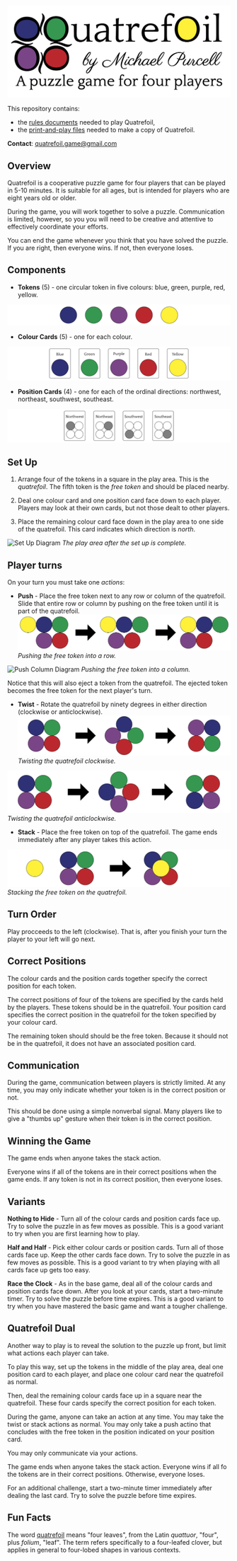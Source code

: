 ![Fancy title graphic](/Images/fancy_title.png)

This repository contains:
  - the [rules documents](RulesDocuments) needed to play Quatrefoil,
  - the [print-and-play files](PnPFiles) needed to make a copy of Quatrefoil.

__Contact__: quatrefoil.game@gmail.com

## Overview
Quatrefoil is a cooperative puzzle game for four players that can be played in 5-10 minutes. It is suitable for all ages, but is intended for players who are eight years old or older.

During the game, you will work together to solve a puzzle. Communication is limited, however, so you you will need to be creative and attentive to effectively coordinate your efforts.

You can end the game whenever you think that you have solved the puzzle. If you are right, then everyone wins.  If not, then everyone loses.

## Components
  - __Tokens__ (5) -  one circular token in five colours: blue, green, purple, red, yellow.

  ![Tokens Diagram](Images/tokens_diagram.png)
  - __Colour Cards__ (5) - one for each colour.

  ![Colour Cards Diagram](Images/colour_cards_diagram.png)
  - __Position Cards__ (4) - one for each of the ordinal directions: northwest, northeast, southwest, southeast.

  ![Position Cards Diagram](Images/position_cards_diagram.png)

## Set Up
  1. Arrange four of the tokens in a square in the play area. This is the _quatrefoil_. The fifth token is the _free token_ and should be placed nearby.

  2. Deal one colour card and one position card face down to each player. Players may look at their own cards, but not those dealt to other players.

  3. Place the remaining colour card face down in the play area to one side of the quatrefoil. This card indicates which direction is _north_.

![Set Up Diagram](Images/setup_diagram.png)
_The play area after the set up is complete._

## Player turns
On your turn you must take one _actions_:
  - __Push__ - Place the free token next to any row or column of the quatrefoil. Slide that entire row or column by pushing on the free token until it is part of the quatrefoil.
  ![Push Row Diagram](Images/push_row_diagram.png)
  _Pushing the free token into a row._

  ![Push Column Diagram](Images/push_column_diagram.png)
  _Pushing the free token into a column._

  Notice that this will also eject a token from the quatrefoil. The ejected token becomes the free token for the next player's turn.

  - __Twist__ - Rotate the quatrefoil by ninety degrees in either direction (clockwise or anticlockwise).
  ![Twist Clockwise Diagram](Images/twist_clockwise_diagram.png)
  _Twisting the quatrefoil clockwise._

  ![Twist Anticlockwise Diagram](Images/twist_anticlockwise_diagram.png)
  _Twisting the quatrefoil anticlockwise._

  - __Stack__ - Place the free token on top of the quatrefoil. The game ends immediately after any player takes this action.

  ![Stack Diagram](Images/stack_diagram.png)
  _Stacking the free token on the quatrefoil._

## Turn Order
Play procceeds to the left (clockwise). That is, after you finish your turn the player to your left will go next.

## Correct Positions
The colour cards and the position cards together specify the correct position for each token.

The correct positions of four of the tokens are specified by the cards held by the players. These tokens should be in the quatrefoil. Your position card specifies the correct position in the quatrefoil for the token specified by your colour card.

The remaining token should should be the free token. Because it should not be in the quatrefoil, it does not have an associated position card.

## Communication
During the game, communication between players is strictly limited. At any time, you may only indicate whether your token is in the correct position or not.

This should be done using a simple nonverbal signal. Many players like to give a "thumbs up" gesture when their token is in the correct position.

## Winning the Game
The game ends when anyone takes the stack action.

Everyone wins if all of the tokens are in their correct positions when the game ends. If any token is not in its correct position, then everyone loses.

## Variants

__Nothing to Hide__ - Turn all of the colour cards and position cards face up. Try to solve the puzzle in as few moves as possible. This is a good variant to try when you are first learning how to play.

__Half and Half__ - Pick either colour cards or position cards. Turn all of those cards face up. Keep the other cards face down. Try to solve the puzzle in as few moves as possible. This is a good variant to try when playing with all cards face up gets too easy.

__Race the Clock__ - As in the base game, deal all of the colour cards and position cards face down. After you look at your cards, start a two-minute timer. Try to solve the puzzle before time expires. This is a good variant to try when you have mastered the basic game and want a tougher challenge.

## Quatrefoil Dual
Another way to play is to reveal the solution to the puzzle up front, but limit what actions each player can take.

To play this way, set up the tokens in the middle of the play area, deal one position card to each player, and place one colour card near the quatrefoil as normal.

Then, deal the remaining colour cards face up in a square near the quatrefoil. These four cards specify the correct position for each token.

During the game, anyone can take an action at any time. You may take the twist or stack actions as normal. You may only take a push actino that concludes with the free token in the position indicated on your position card.

You may only communicate via your actions.

The game ends when anyone takes the stack action. Everyone wins if all fo the tokens are in their correct positions. Otherwise, everyone loses.

For an additional challenge, start a two-minute timer immediately after dealing the last card. Try to solve the puzzle before time expires.

## Fun Facts
The word [quatrefoil](https://en.wikipedia.org/wiki/Quatrefoil) means "four leaves", from the Latin _quattuor_, "four", plus _folium_, "leaf". The term refers specifically to a four-leafed clover, but applies in general to four-lobed shapes in various contexts.
